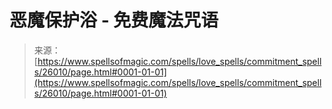 <!--yml

分类：未分类

日期：2024年06月12日 19:13:27

-->

# 恶魔保护浴 - 免费魔法咒语

> 来源：[https://www.spellsofmagic.com/spells/love_spells/commitment_spells/26010/page.html#0001-01-01](https://www.spellsofmagic.com/spells/love_spells/commitment_spells/26010/page.html#0001-01-01)
